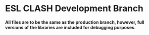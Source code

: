 ESL CLASH Development Branch
================================

#### All files are to be the same as the production branch, however, full versions of the libraries are included for debugging purposes. 
